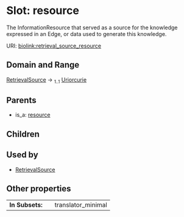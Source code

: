 
# Slot: resource


The InformationResource that served as a source for the knowledge expressed in an Edge, or data used to generate this knowledge.

URI: [biolink:retrieval_source_resource](https://w3id.org/biolink/vocab/retrieval_source_resource)


## Domain and Range

[RetrievalSource](RetrievalSource.md) &#8594;  <sub>1..1</sub> [Uriorcurie](types/Uriorcurie.md)

## Parents

 *  is_a: [resource](resource.md)

## Children


## Used by

 * [RetrievalSource](RetrievalSource.md)

## Other properties

|  |  |  |
| --- | --- | --- |
| **In Subsets:** | | translator_minimal |

